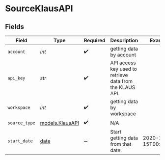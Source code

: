# SourceKlausAPI


## Fields

| Field                                                                | Type                                                                 | Required                                                             | Description                                                          | Example                                                              |
| -------------------------------------------------------------------- | -------------------------------------------------------------------- | -------------------------------------------------------------------- | -------------------------------------------------------------------- | -------------------------------------------------------------------- |
| `account`                                                            | *int*                                                                | :heavy_check_mark:                                                   | getting data by account                                              |                                                                      |
| `api_key`                                                            | *str*                                                                | :heavy_check_mark:                                                   | API access key used to retrieve data from the KLAUS API.             |                                                                      |
| `workspace`                                                          | *int*                                                                | :heavy_check_mark:                                                   | getting data by workspace                                            |                                                                      |
| `source_type`                                                        | [models.KlausAPI](../models/klausapi.md)                             | :heavy_check_mark:                                                   | N/A                                                                  |                                                                      |
| `start_date`                                                         | [date](https://docs.python.org/3/library/datetime.html#date-objects) | :heavy_minus_sign:                                                   | Start getting data from that date.                                   | 2020-10-15T00:00:00Z                                                 |